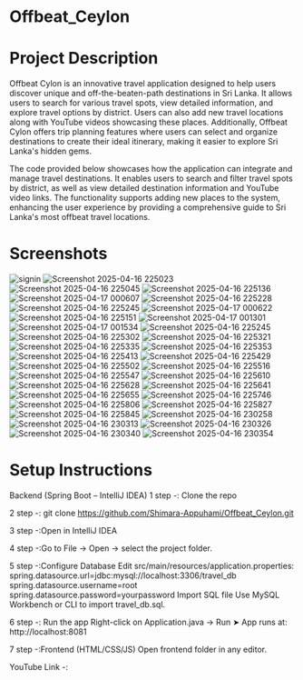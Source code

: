 # Offbeat_Ceylon
 
# Project Description
Offbeat Cylon is an innovative travel application designed to help users discover unique and off-the-beaten-path destinations in Sri Lanka. It allows users to search for various travel spots, view detailed information, and explore travel options by district. Users can also add new travel locations along with YouTube videos showcasing these places. Additionally, Offbeat Cylon offers trip planning features where users can select and organize destinations to create their ideal itinerary, making it easier to explore Sri Lanka's hidden gems.

The code provided below showcases how the application can integrate and manage travel destinations. It enables users to search and filter travel spots by district, as well as view detailed destination information and YouTube video links. The functionality supports adding new places to the system, enhancing the user experience by providing a comprehensive guide to Sri Lanka's most offbeat travel locations.

# Screenshots
![signin](https://github.com/user-attachments/assets/6d28c97e-4d46-425f-bcb4-4b2de9428504)
![Screenshot 2025-04-16 225023](https://github.com/user-attachments/assets/972f2fab-7729-4a96-8f17-03e6fa771277)
![Screenshot 2025-04-16 225045](https://github.com/user-attachments/assets/d2d14d46-0cde-4813-8f75-f4e61c65af12)
![Screenshot 2025-04-16 225136](https://github.com/user-attachments/assets/35a5a87e-32cf-4884-b0f9-9f9c26c89eca)
![Screenshot 2025-04-17 000607](https://github.com/user-attachments/assets/ee9c3f7f-3e8b-4df7-b13c-09372bf9771c)
![Screenshot 2025-04-16 225228](https://github.com/user-attachments/assets/606aba0f-2df1-45b0-8103-0d8ffb41e643)
![Screenshot 2025-04-16 225245](https://github.com/user-attachments/assets/58955aed-ca14-4c89-95fb-2876e581e4a6)
![Screenshot 2025-04-17 000622](https://github.com/user-attachments/assets/fdaff792-7a6f-4e65-a137-4ace9f8568b3)
![Screenshot 2025-04-16 225151](https://github.com/user-attachments/assets/dcd7d8f2-2b0a-4281-802a-cae6e2250497)
![Screenshot 2025-04-17 001301](https://github.com/user-attachments/assets/3268adf8-4066-4465-a733-f5c734f55bf6)
![Screenshot 2025-04-17 001534](https://github.com/user-attachments/assets/ace27493-9e2f-4315-8971-f7dcd69cfe78)
![Screenshot 2025-04-16 225245](https://github.com/user-attachments/assets/07e3ffe4-e6c6-4c15-b30b-c6dd37f15513)
![Screenshot 2025-04-16 225302](https://github.com/user-attachments/assets/c3d4fc55-aab5-4cad-abae-abc1d50bfaac)
![Screenshot 2025-04-16 225321](https://github.com/user-attachments/assets/be3418e2-7745-4b05-8f7c-fe5aaf4e5f5c)
![Screenshot 2025-04-16 225335](https://github.com/user-attachments/assets/5d8bbe89-2501-4ca6-afb7-6e958000870e)
![Screenshot 2025-04-16 225353](https://github.com/user-attachments/assets/3890df8d-4b93-4229-a9be-759186f2cd9d)
![Screenshot 2025-04-16 225413](https://github.com/user-attachments/assets/499f5a71-bc6a-4e62-82b9-db9754177af5)
![Screenshot 2025-04-16 225429](https://github.com/user-attachments/assets/09576cfb-efa1-4c09-9b58-d7546e33377c)
![Screenshot 2025-04-16 225502](https://github.com/user-attachments/assets/8d4789f6-e4a3-4e94-9ef0-a7c015fcf44f)
![Screenshot 2025-04-16 225516](https://github.com/user-attachments/assets/28abfea6-d7fc-48a8-b628-ca8aea4400e2)
![Screenshot 2025-04-16 225547](https://github.com/user-attachments/assets/b4454793-6d07-4803-8954-b8b7ffe08938)
![Screenshot 2025-04-16 225610](https://github.com/user-attachments/assets/6a1a0cde-6493-4a39-822f-0f82b4f8d289)
![Screenshot 2025-04-16 225628](https://github.com/user-attachments/assets/0d0ce2ca-a37c-47bf-a4f5-55938eadf907)
![Screenshot 2025-04-16 225641](https://github.com/user-attachments/assets/49577259-f61d-45ef-8db6-4ddd22f904ae)
![Screenshot 2025-04-16 225655](https://github.com/user-attachments/assets/9633d83b-ad0d-4e2b-ba11-f9d3e75fe00b)
![Screenshot 2025-04-16 225746](https://github.com/user-attachments/assets/9115ef4d-5a08-4a95-986e-37d7b38e5903)
![Screenshot 2025-04-16 225806](https://github.com/user-attachments/assets/58aed917-d557-4052-bf57-333ce4e2b5be)
![Screenshot 2025-04-16 225827](https://github.com/user-attachments/assets/2bd183f9-df38-4c39-ba59-61296eaa7324)
![Screenshot 2025-04-16 225845](https://github.com/user-attachments/assets/66490368-e9cf-4e86-b48d-4bb040631b7e)
![Screenshot 2025-04-16 230258](https://github.com/user-attachments/assets/353f5c62-0b12-44e5-8ec2-ff2b8282c052)
![Screenshot 2025-04-16 230313](https://github.com/user-attachments/assets/2031b826-4020-4e5a-85c6-85806c212394)
![Screenshot 2025-04-16 230326](https://github.com/user-attachments/assets/a8eba95f-c9e0-4dbd-bafb-e3645aab32dc)
![Screenshot 2025-04-16 230340](https://github.com/user-attachments/assets/a7ed1833-f976-4311-ba3e-c722f9932b8e)
![Screenshot 2025-04-16 230354](https://github.com/user-attachments/assets/b57cc2de-2394-480b-a832-9f043d108ec8)

# Setup Instructions

Backend (Spring Boot – IntelliJ IDEA)
1 step -: Clone the repo

2 step -: git clone https://github.com/Shimara-Appuhami/Offbeat_Ceylon.git

3 step -:Open in IntelliJ IDEA

4 step -:Go to File → Open → select the project folder.

5 step -:Configure Database
         Edit src/main/resources/application.properties:
         spring.datasource.url=jdbc:mysql://localhost:3306/travel_db
         spring.datasource.username=root
         spring.datasource.password=yourpassword
         Import SQL file
         Use MySQL Workbench or CLI to import travel_db.sql.

6 step -: Run the app
          Right-click on Application.java → Run
          ➤ App runs at: http://localhost:8081
          
7 step -:Frontend (HTML/CSS/JS)
         Open frontend folder in any editor.
         
YouTube Link -: 









